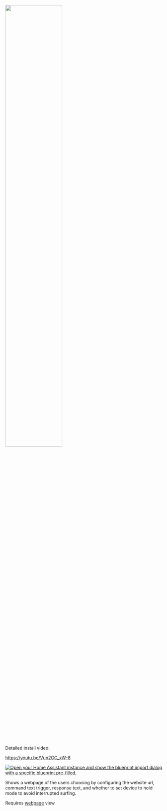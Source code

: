 <a href="https://www.youtube.com/watch?v=Vun2GC_xW-8"><img src="https://img.youtube.com/vi/Vun2GC_xW-8/mqdefault.jpg" width="60%"></a>

Detailed install video:

https://youtu.be/Vun2GC_xW-8

[![Open your Home Assistant instance and show the blueprint import dialog with a specific blueprint pre-filled.](https://my.home-assistant.io/badges/blueprint_import.svg)](https://my.home-assistant.io/redirect/blueprint_import/?blueprint_url=https%3A%2F%2Fraw.githubusercontent.com%2Fdinki%2FView-Assist%2Fmain%2FView+Assist+custom+sentences%2FShow+Webpage%2Fblueprint-showwebpage.yaml)


Shows a webpage of the users choosing by configuring the website url, command text trigger, response text, and whether to set device to hold mode to avoid interrupted surfing.

Requires [webpage](https://github.com/dinki/View-Assist/tree/main/View%20Assist%20dashboard%20and%20views/views/webpage) view
